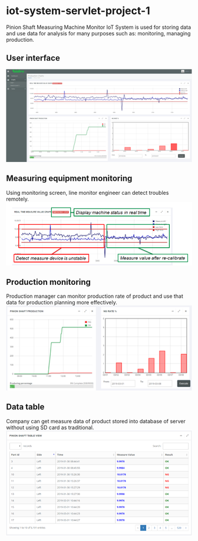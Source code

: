 # iot-system-servlet-project-1
Pinion Shaft Measuring Machine Monitor IoT System is used for storing data and use data for analysis for many purposes such as: monitoring, managing production.
## User interface
![alt text](https://github.com/CDTruong/iot-system-servlet-project-1/blob/master/sample-img/user-interface.png)
## Measuring equipment monitoring
Using monitoring screen, line monitor engineer can detect troubles remotely.
![alt text](https://github.com/CDTruong/iot-system-servlet-project-1/blob/master/sample-img/measured-value-chart.png)
## Production monitoring
Production manager can monitor production rate of product and use that data for production planning more effectively.
![alt text](https://github.com/CDTruong/iot-system-servlet-project-1/blob/master/sample-img/production-chart.png)
## Data table
Company can get measure data of product stored into database of server without using SD card as traditional.
![alt text](https://github.com/CDTruong/iot-system-servlet-project-1/blob/master/sample-img/measured-value-table.png)

